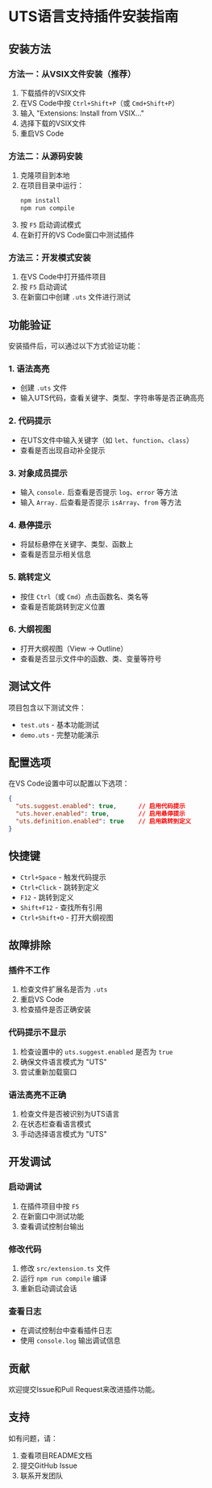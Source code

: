 # UTS语言支持插件安装指南

## 安装方法

### 方法一：从VSIX文件安装（推荐）

1. 下载插件的VSIX文件
2. 在VS Code中按 `Ctrl+Shift+P`（或 `Cmd+Shift+P`）
3. 输入 "Extensions: Install from VSIX..."
4. 选择下载的VSIX文件
5. 重启VS Code

### 方法二：从源码安装

1. 克隆项目到本地
2. 在项目目录中运行：
   ```bash
   npm install
   npm run compile
   ```
3. 按 `F5` 启动调试模式
4. 在新打开的VS Code窗口中测试插件

### 方法三：开发模式安装

1. 在VS Code中打开插件项目
2. 按 `F5` 启动调试
3. 在新窗口中创建 `.uts` 文件进行测试

## 功能验证

安装插件后，可以通过以下方式验证功能：

### 1. 语法高亮
- 创建 `.uts` 文件
- 输入UTS代码，查看关键字、类型、字符串等是否正确高亮

### 2. 代码提示
- 在UTS文件中输入关键字（如 `let`、`function`、`class`）
- 查看是否出现自动补全提示

### 3. 对象成员提示
- 输入 `console.` 后查看是否提示 `log`、`error` 等方法
- 输入 `Array.` 后查看是否提示 `isArray`、`from` 等方法

### 4. 悬停提示
- 将鼠标悬停在关键字、类型、函数上
- 查看是否显示相关信息

### 5. 跳转定义
- 按住 `Ctrl`（或 `Cmd`）点击函数名、类名等
- 查看是否能跳转到定义位置

### 6. 大纲视图
- 打开大纲视图（View -> Outline）
- 查看是否显示文件中的函数、类、变量等符号

## 测试文件

项目包含以下测试文件：

- `test.uts` - 基本功能测试
- `demo.uts` - 完整功能演示

## 配置选项

在VS Code设置中可以配置以下选项：

```json
{
  "uts.suggest.enabled": true,      // 启用代码提示
  "uts.hover.enabled": true,        // 启用悬停提示
  "uts.definition.enabled": true    // 启用跳转到定义
}
```

## 快捷键

- `Ctrl+Space` - 触发代码提示
- `Ctrl+Click` - 跳转到定义
- `F12` - 跳转到定义
- `Shift+F12` - 查找所有引用
- `Ctrl+Shift+O` - 打开大纲视图

## 故障排除

### 插件不工作
1. 检查文件扩展名是否为 `.uts`
2. 重启VS Code
3. 检查插件是否正确安装

### 代码提示不显示
1. 检查设置中的 `uts.suggest.enabled` 是否为 `true`
2. 确保文件语言模式为 "UTS"
3. 尝试重新加载窗口

### 语法高亮不正确
1. 检查文件是否被识别为UTS语言
2. 在状态栏查看语言模式
3. 手动选择语言模式为 "UTS"

## 开发调试

### 启动调试
1. 在插件项目中按 `F5`
2. 在新窗口中测试功能
3. 查看调试控制台输出

### 修改代码
1. 修改 `src/extension.ts` 文件
2. 运行 `npm run compile` 编译
3. 重新启动调试会话

### 查看日志
- 在调试控制台中查看插件日志
- 使用 `console.log` 输出调试信息

## 贡献

欢迎提交Issue和Pull Request来改进插件功能。

## 支持

如有问题，请：
1. 查看项目README文档
2. 提交GitHub Issue
3. 联系开发团队 